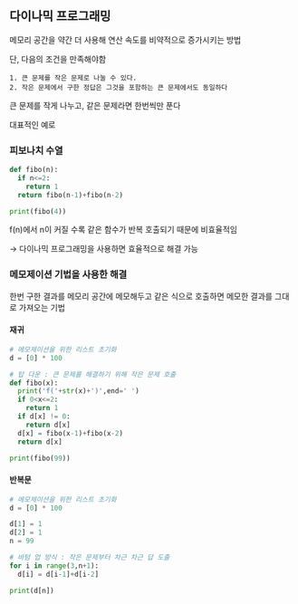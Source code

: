 ## 다이나믹 프로그래밍

메모리 공간을 약간 더 사용해 연산 속도를 비약적으로 증가시키는 방법

단, 다음의 조건을 만족해야함

```
1. 큰 문제를 작은 문제로 나눌 수 있다.
2. 작은 문제에서 구한 정답은 그것을 포함하는 큰 문제에서도 동일하다
```

큰 문제를 작게 나누고, 같은 문제라면 한번씩만 푼다 



대표적인 예로

### 피보나치 수열

```python
def fibo(n):
  if n<=2:
    return 1
  return fibo(n-1)+fibo(n-2)

print(fibo(4))
```



f(n)에서 n이 커질 수록 같은 함수가 반복 호출되기 때문에 비효율적임

→ 다이나믹 프로그래밍을 사용하면 효율적으로 해결 가능

### 메모제이션 기법을 사용한 해결 

한번 구한 결과를 메모리 공간에 메모해두고 같은 식으로 호출하면 메모한 결과를 그대로 가져오는 기법

#### 재귀

```python
# 메모제이션을 위한 리스트 초기화
d = [0] * 100

# 탑 다운 : 큰 문제를 해결하기 위해 작은 문제 호출
def fibo(x):
  print('f('+str(x)+')',end=' ')
  if 0<x<=2:
    return 1
  if d[x] != 0:
    return d[x]
  d[x] = fibo(x-1)+fibo(x-2)
  return d[x]

print(fibo(99))
```

#### 반복문

```python
# 메모제이션을 위한 리스트 초기화
d = [0] * 100

d[1] = 1
d[2] = 1
n = 99

# 바텀 업 방식 : 작은 문제부터 차근 차근 답 도출
for i in range(3,n+1):
  d[i] = d[i-1]+d[i-2]

print(d[n])
```

